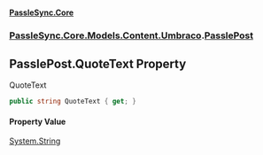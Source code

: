 #### [PassleSync.Core](index.md 'index')
### [PassleSync.Core.Models.Content.Umbraco](PassleSync.Core.Models.Content.Umbraco.md 'PassleSync.Core.Models.Content.Umbraco').[PasslePost](PassleSync.Core.Models.Content.Umbraco.PasslePost.md 'PassleSync.Core.Models.Content.Umbraco.PasslePost')

## PasslePost.QuoteText Property

QuoteText

```csharp
public string QuoteText { get; }
```

#### Property Value
[System.String](https://docs.microsoft.com/en-us/dotnet/api/System.String 'System.String')